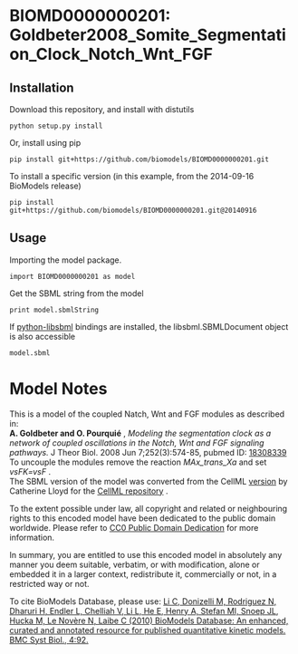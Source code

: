 # BIOMD0000000201: Goldbeter2008_Somite_Segmentation_Clock_Notch_Wnt_FGF

## Installation

Download this repository, and install with distutils

`python setup.py install`

Or, install using pip

`pip install git+https://github.com/biomodels/BIOMD0000000201.git`

To install a specific version (in this example, from the 2014-09-16 BioModels release)

`pip install git+https://github.com/biomodels/BIOMD0000000201.git@20140916`

## Usage

Importing the model package.

`import BIOMD0000000201 as model`

Get the SBML string from the model

`print model.sbmlString`

If [python-libsbml](https://pypi.python.org/pypi/python-libsbml) bindings are
installed, the libsbml.SBMLDocument object is also accessible

`model.sbml`


# Model Notes


This is a model of the coupled Natch, Wnt and FGF modules as described in:  
**A. Goldbeter and O. Pourquié** , _Modeling the segmentation clock as a network of coupled oscillations in the Notch, Wnt and FGF signaling pathways._ J Theor Biol. 2008 Jun 7;252(3):574-85, pubmed ID: [18308339](http://www.ncbi.nlm.nih.gov/pubmed/18308339)   
To uncouple the modules remove the reaction _MAx_trans_Xa_ and set _vsFK=vsF_
.  
The SBML version of the model was converted from the CellML
[version](http://www.cellml.org/models/goldbeter_pourquie_2008_version02) by
Catherine Lloyd for the [CellML repository](http://www.cellml.org/models) .

  

To the extent possible under law, all copyright and related or neighbouring
rights to this encoded model have been dedicated to the public domain
worldwide. Please refer to [CC0 Public Domain
Dedication](http://creativecommons.org/publicdomain/zero/1.0/) for more
information.

In summary, you are entitled to use this encoded model in absolutely any
manner you deem suitable, verbatim, or with modification, alone or embedded it
in a larger context, redistribute it, commercially or not, in a restricted way
or not.

  

To cite BioModels Database, please use: [Li C, Donizelli M, Rodriguez N,
Dharuri H, Endler L, Chelliah V, Li L, He E, Henry A, Stefan MI, Snoep JL,
Hucka M, Le Novère N, Laibe C (2010) BioModels Database: An enhanced, curated
and annotated resource for published quantitative kinetic models. BMC Syst
Biol., 4:92.](http://www.ncbi.nlm.nih.gov/pubmed/20587024)


